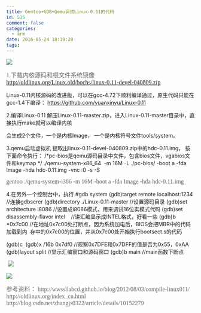 ```yaml
---
title: Gentoo+GDB+Qemu调试Linux-0.11的代码
id: 535
comment: false
categories:
  - arm
date: 2016-05-24 18:19:20
tags:
---
```


![](http://www.madhex.com/wp-content/uploads/2016/05/052416_1019_GentooGDBQe1.png)

<!-- more -->
<span style="font-family: 宋体; font-size: 12pt;"><span style="color: #666666;"><span style="background-color: white;">1.下载内核源码和根文件系统镜像</span>
<span style="background-color: white;">http://oldlinux.org/Linux.old/bochs/linux-0.11-devel-040809.zip</span>

<span style="background-color: white;">Linux-0.11内核源码的改进版，可以在gcc-4.72下顺利编译通过，原生代码只能在gcc-1.4下编译：</span>
<span style="background-color: white;">https://github.com/yuanxinyu/Linux-0.11</span>

<span style="background-color: white;">2.编译Linux-0.11</span>
<span style="background-color: white;">解压Linux-0.11-master.zip，进入Linux-0.11-master目录中，直接执行make就可以编译内核</span>

<span style="background-color: white;">会生成2个文件，一个是内核Image， 一个是内核符号文件tools/system。</span>

<span style="background-color: white;">3.qemu启动虚拟机</span>
<span style="background-color: white;">提取出linux-0.11-devel-040809.zip中的hdc-0.11.img，</span>
<span style="background-color: white;">按下面命令执行：</span>
<span style="background-color: white;">/*pc-bios是qemu源码目录中文件，包含bios文件，vgabios文件和keymap */</span>
<span style="background-color: white;">./qemu-system-x86_64  -m 16M -L ./pc-bios/ -boot a -fda Image -hda hdc-0.11.img -vnc :0 -s -S</span></span></span>

<span style="font-family: 宋体; font-size: 12pt;"><span style="color: #666666;">gentoo
./qemu-system-i386 -m 16M -boot a -fda Image -hda hdc-0.11.img

<span style="background-color: white;">4.在另外一个控制台中，执行</span>
<span style="background-color: white;">#gdb system</span>
<span style="background-color: white;">(gdb)target remote localhost:1234 //连接gdbserer</span>
<span style="background-color: white;">(gdb)directory ./Linux-0.11-master //设置源码目录</span>
<span style="background-color: white;">(gdb)set architecture i8086 //设置成i8086模式，用来调试16位实模式代码</span>
<span style="background-color: white;">(gdb)set disassembly-flavor intel    //讲汇编显示成INTEL格式，好看一些</span>
<span style="background-color: white;">(gdb)b *0x7c00 //在地址0x7c00处打断点，因为系统加电后，BIOS会把MBR中的代码加载到内  存中的0x7c00的位置，并从0x7c00处开始执行bootsect.s的代码</span>

<span style="background-color: white;">(gdb)c </span>
<span style="background-color: white;">(gdb)x /16b 0x7df0 //观察0x7DFE和0x7DFF的值是否为0x55，0xAA</span>
<span style="background-color: white;">(gdb)layout split //显示汇编窗口和源码窗口</span>
<span style="background-color: white;">(gdb)b main //main函数下断点</span>

<span style="background-color: white;"> ![](http://www.madhex.com/wp-content/uploads/2016/05/052416_1019_GentooGDBQe2.png)</span>
</span>
</span>

![](http://www.madhex.com/wp-content/uploads/2016/05/052416_1019_GentooGDBQe3.png)<span style="font-family: 宋体; font-size: 12pt;">
</span>

<span style="color: #666666; font-family: 宋体; font-size: 12pt;">
<span style="background-color: white;">参考资料：</span>
<span style="background-color: white;">http://wwssllabcd.github.io/blog/2012/08/03/compile-linux011/</span>
<span style="background-color: white;">http://oldlinux.org/index_cn.html</span>
<span style="background-color: white;">http://blog.csdn.net/zhangjs0322/article/details/10152279</span></span>
